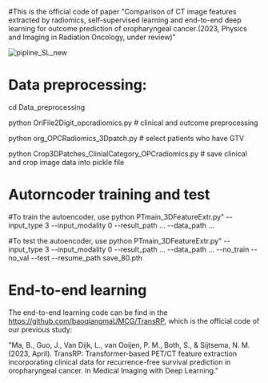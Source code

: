 #This is the official code of paper "Comparison of CT image features extracted by radiomics, self-supervised learning and end-to-end deep learning for outcome prediction of oropharyngeal cancer.(2023, Physics and Imaging in Radiation Oncology, under review)"


![pipline_SL_new](https://github.com/baoqiangmaUMCG/CTfeatures-Outcome-Prediction/assets/86932526/810b7703-36ca-472c-9254-444303ca645a)

# Data preprocessing:
cd Data_preprocessing

python OriFile2Digit_opcradiomics.py # clinical and outcome preprocessing

python org_OPCRadiomics_3Dpatch.py # select patients who have GTV

python Crop3DPatches_ClinialCategory_OPCradiomics.py # save clinical and crop image data into pickle file

# Autorncoder training and test 
#To train the autoencoder, use   python  PTmain_3DFeatureExtr.py"  --input_type 3  --input_modality 0  --result_path ...  --data_path ... 

#To test the autoencoder, use   python  PTmain_3DFeatureExtr.py"  --input_type 3  --input_modality 0  --result_path ...  --data_path ... --no_train --no_val --test --resume_path save_80.pth

# End-to-end learning

The end-to-end learning code can be find in the https://github.com/baoqiangmaUMCG/TransRP, which is the official code of our previous study:

"Ma, B., Guo, J., Van Dijk, L., van Ooijen, P. M., Both, S., & Sijtsema, N. M. (2023, April). TransRP: Transformer-based PET/CT feature extraction incorporating clinical data for recurrence-free survival prediction in oropharyngeal cancer. In Medical Imaging with Deep Learning."
